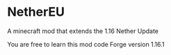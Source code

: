 # NetherEU
A minecraft mod that extends the 1.16 Nether Update

You are free to learn this mod code
Forge version 1.16.1
